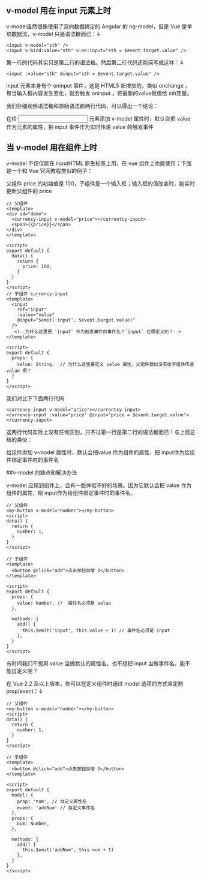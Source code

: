 ## v-model 用在 input 元素上时

v-model虽然很像使用了双向数据绑定的 Angular 的 ng-model，但是 Vue 是单项数据流，v-model 只是语法糖而已：↓

    <input v-model="sth" />
    <input v-bind:value="sth" v-on:input="sth = $event.target.value" />
    
第一行的代码其实只是第二行的语法糖。然后第二行代码还能简写成这样：↓

    <input :value="sth" @input="sth = $event.target.value" />
    
input 元素本身有个 oninput 事件，这是 HTML5 新增加的，类似 onchange ，每当输入框内容发生变化，就会触发 oninput ，把最新的value赋值给 sth变量。


我们仔细观察语法糖和原始语法那两行代码，可以得出一个结论：

在给 <input /> 元素添加 v-model 属性时，默认会把 value 作为元素的属性，把 input 事件作为实时传递 value 的触发事件

## 当 v-model 用在组件上时

v-model 不仅仅能在 inputHTML 原生标签上用，在 vue 组件上也能使用；下面是一个和 Vue 官网教程类似的例子：

父组件 price 的初始值是 100，子组件是一个输入框；输入框的值改变时，能实时更新父组件的 price

```vue
// 父组件
<template>
<div id="demo">
  <currency-input v-model="price"></currentcy-input>
  <span>{{price}}</span>
</div>
</template>

<script>
export default {
  data() {
    return {
      price: 100,
    }
  }
}
</script>
// 子组件 currency-input
<template>
  <input
    ref="input"
    :value="value"
    @input="$emit('input', $event.target.value)"
  />
   <!--为什么这里把 'input' 作为触发事件的事件名？`input` 在哪定义的？-->
</template>

<script>
export default {
  props: {
    value: String,  // 为什么这里要定义 value 属性，父组件貌似没有给子组件传递 value 啊？
  }
}
</script>
```

我们对比下下面两行代码

    <currency-input v-model="price"></currentcy-input>
    <currency-input :value="price" @input="price = $event.target.value"></currency-input>
    
这两行代码实际上没有任何区别，只不过第一行是第二行的语法糖而已！与上面总结的类似：

给组件添加 v-model 属性时，默认会把value 作为组件的属性，把 input作为给组件绑定事件时的事件名

##v-model 的缺点和解决办法

v-model 应用到组件上，会有一些体验不好的场景。因为它默认会把 value 作为组件的属性，把 input作为给组件绑定事件时的事件名。

```vue
// 父组件
<my-button v-model="number"></my-button>
<script>
data() {
  return {
    number: 1,
  }
}
</script>

// 子组件
<template>
  <button @click="add">点击按钮自增 1</button>
</template>

<script>
export default {
  props: {
    value: Number, //  属性名必须是 value
  },

  methods: {
    add() {
      this.$emit('input', this.value + 1) // 事件名必须是 input
    },
  }
}
</script>
```

有时间我们不想用 value 当做默认的属性名，也不想把 input 当做事件名。能不能自定义呢？

在 Vue 2.2 及以上版本，你可以在定义组件时通过 model 选项的方式来定制 prop/event：↓

```vue
// 父组件
<my-button v-model="number"></my-button>
<script>
data() {
  return {
    number: 1,
  }
}
</script>

// 子组件
<template>
  <button @click="add">点击按钮自增 1</button>
</template>

<script>
export default {
  model: {
    prop: 'num', // 自定义属性名
    event: 'addNum' // 自定义事件名
  },
  props: {
    num: Number,
  },

  methods: {
    add() {
      this.$emit('addNum', this.num + 1)
    },
  }
}
</script>
```
